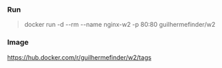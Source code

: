 ### Run
> docker run -d --rm --name nginx-w2 -p 80:80 guilhermefinder/w2

### Image
https://hub.docker.com/r/guilhermefinder/w2/tags
